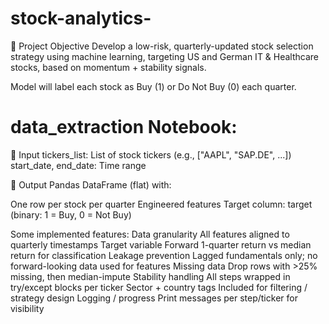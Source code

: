 # stock-analytics-

🧠 Project Objective
Develop a low-risk, quarterly-updated stock selection strategy using machine learning, targeting US and German IT & Healthcare stocks, based on momentum + stability signals.

Model will label each stock as Buy (1) or Do Not Buy (0) each quarter.

# data_extraction Notebook:
🔹 Input
tickers_list: List of stock tickers (e.g., ["AAPL", "SAP.DE", ...])
start_date, end_date: Time range

🔹 Output
Pandas DataFrame (flat) with:

One row per stock per quarter
Engineered features
Target column: target (binary: 1 = Buy, 0 = Not Buy)

Some implemented features:
Data granularity	All features aligned to quarterly timestamps
Target variable	Forward 1-quarter return vs median return for classification
Leakage prevention	Lagged fundamentals only; no forward-looking data used for features
Missing data	Drop rows with >25% missing, then median-impute
Stability handling	All steps wrapped in try/except blocks per ticker
Sector + country tags	Included for filtering / strategy design
Logging / progress	Print messages per step/ticker for visibility